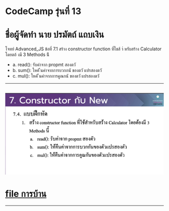 # CodeCamp รุ่นที่ 13

# **ชื่อผู้จัดทำ นาย ปรมัตถ์ แถบเงิน**

โจทย์ Advanced_JS ข้อที่ 7.1
สร้าง constructor function ที่ใชส้ าํ หรับสร้าง Calculator โดยตอ้ งมี 3
Methods น้ี
- a. read(): รับค่าจาก propmt สองตวั
- b. sum(): ใหค้ ืนค่าจากการบวกกนั ของตวั แปรสองตวั 
- c. mul(): ใหค้ ืนค่าจากการคูณกนั ของตวั แปรสองตวั
---
![picpra gob](pic7.1.png)
---
# [file การบ้าน](advancedJS71.js)
---